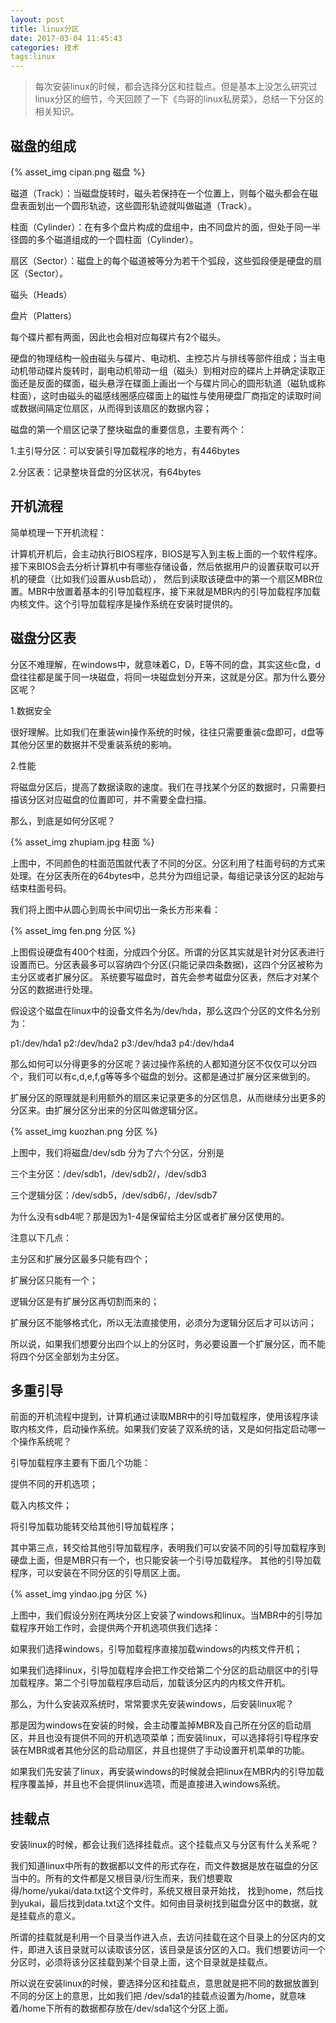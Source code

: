 ```yaml
---
layout: post
title: linux分区
date: 2017-03-04 11:45:43
categories: 技术
tags:linux
---
```

> 每次安装linux的时候，都会选择分区和挂载点。但是基本上没怎么研究过linux分区的细节，今天回顾了一下《鸟哥的linux私房菜》，总结一下分区的相关知识。

## 磁盘的组成

{% asset_img cipan.png 磁盘 %}

磁道（Track）：当磁盘旋转时，磁头若保持在一个位置上，则每个磁头都会在磁盘表面划出一个圆形轨迹，这些圆形轨迹就叫做磁道（Track）。

柱面（Cylinder）：在有多个盘片构成的盘组中，由不同盘片的面，但处于同一半径圆的多个磁道组成的一个圆柱面（Cylinder）。

扇区（Sector）：磁盘上的每个磁道被等分为若干个弧段，这些弧段便是硬盘的扇区（Sector）。

磁头（Heads）

盘片（Platters）

每个碟片都有两面，因此也会相对应每碟片有2个磁头。

硬盘的物理结构一般由磁头与碟片、电动机、主控芯片与排线等部件组成；当主电动机带动碟片旋转时，副电动机带动一组（磁头）到相对应的碟片上并确定读取正面还是反面的碟面，磁头悬浮在碟面上画出一个与碟片同心的圆形轨道（磁轨或称柱面），这时由磁头的磁感线圈感应碟面上的磁性与使用硬盘厂商指定的读取时间或数据间隔定位扇区，从而得到该扇区的数据内容；

磁盘的第一个扇区记录了整块磁盘的重要信息，主要有两个：

1.主引导分区：可以安装引导加载程序的地方，有446bytes

2.分区表：记录整块音盘的分区状况，有64bytes

 ## 开机流程

简单梳理一下开机流程：

计算机开机后，会主动执行BIOS程序，BIOS是写入到主板上面的一个软件程序。接下来BIOS会去分析计算机中有哪些存储设备，然后依据用户的设置获取可以开机的硬盘（比如我们设置从usb启动），
然后到读取该硬盘中的第一个扇区MBR位置。MBR中放置着基本的引导加载程序，接下来就是MBR内的引导加载程序加载内核文件。这个引导加载程序是操作系统在安装时提供的。

## 磁盘分区表

分区不难理解，在windows中，就意味着C，D，E等不同的盘，其实这些c盘，d盘往往都是属于同一块磁盘，将同一块磁盘划分开来，这就是分区。那为什么要分区呢？

1.数据安全

很好理解。比如我们在重装win操作系统的时候，往往只需要重装c盘即可，d盘等其他分区里的数据并不受重装系统的影响。

2.性能

将磁盘分区后，提高了数据读取的速度。我们在寻找某个分区的数据时，只需要扫描该分区对应磁盘的位置即可，并不需要全盘扫描。

那么，到底是如何分区呢？

{% asset_img zhupiam.jpg 柱面 %}

上图中，不同颜色的柱面范围就代表了不同的分区。分区利用了柱面号码的方式来处理。在分区表所在的64bytes中，总共分为四组记录，每组记录该分区的起始与结束柱面号码。

我们将上图中从圆心到周长中间切出一条长方形来看：

{% asset_img fen.png 分区 %}

上图假设硬盘有400个柱面，分成四个分区。所谓的分区其实就是针对分区表进行设置而已。分区表最多可以容纳四个分区(只能记录四条数据)，这四个分区被称为主分区或者扩展分区。
系统要写磁盘时，首先会参考磁盘分区表，然后才对某个分区的数据进行处理。

假设这个磁盘在linux中的设备文件名为/dev/hda，那么这四个分区的文件名分别为：

p1:/dev/hda1  p2:/dev/hda2  p3:/dev/hda3  p4:/dev/hda4

那么如何可以分得更多的分区呢？装过操作系统的人都知道分区不仅仅可以分四个，我们可以有c,d,e,f,g等等多个磁盘的划分。这都是通过扩展分区来做到的。

扩展分区的原理就是利用额外的扇区来记录更多的分区信息，从而继续分出更多的分区来。由扩展分区分出来的分区叫做逻辑分区。

{% asset_img kuozhan.png 分区 %}

上图中，我们将磁盘/dev/sdb 分为了六个分区，分别是

三个主分区：/dev/sdb1，/dev/sdb2/，/dev/sdb3

三个逻辑分区：/dev/sdb5，/dev/sdb6/，/dev/sdb7

为什么没有sdb4呢？那是因为1-4是保留给主分区或者扩展分区使用的。

注意以下几点：

主分区和扩展分区最多只能有四个；

扩展分区只能有一个；

逻辑分区是有扩展分区再切割而来的；

扩展分区不能够格式化，所以无法直接使用，必须分为逻辑分区后才可以访问；

所以说，如果我们想要分出四个以上的分区时，务必要设置一个扩展分区，而不能将四个分区全部划为主分区。

## 多重引导

前面的开机流程中提到，计算机通过读取MBR中的引导加载程序，使用该程序读取内核文件，启动操作系统。如果我们安装了双系统的话，又是如何指定启动哪一个操作系统呢？

引导加载程序主要有下面几个功能：

提供不同的开机选项；

载入内核文件；

将引导加载功能转交给其他引导加载程序；

其中第三点，转交给其他引导加载程序，表明我们可以安装不同的引导加载程序到硬盘上面，但是MBR只有一个，也只能安装一个引导加载程序。
其他的引导加载程序，可以安装在不同分区的引导扇区上面。

{% asset_img yindao.jpg 分区 %}

上图中，我们假设分别在两块分区上安装了windows和linux。当MBR中的引导加载程序开始工作时，会提供两个开机选项供我们选择：

如果我们选择windows，引导加载程序直接加载windows的内核文件开机；

如果我们选择linux，引导加载程序会把工作交给第二个分区的启动扇区中的引导加载程序。第二个引导加载程序启动后，加载该分区内的内核文件开机。

那么，为什么安装双系统时，常常要求先安装windows，后安装linux呢？

那是因为windows在安装的时候，会主动覆盖掉MBR及自己所在分区的启动扇区，并且也没有提供不同的开机选项菜单；而安装linux，可以选择将引导程序安装在MBR或者其他分区的启动扇区，并且也提供了手动设置开机菜单的功能。

如果我们先安装了linux，再安装windows的时候就会把linux在MBR内的引导加载程序覆盖掉，并且也不会提供linux选项，而是直接进入windows系统。

## 挂载点

安装linux的时候，都会让我们选择挂载点。这个挂载点又与分区有什么关系呢？

我们知道linux中所有的数据都以文件的形式存在，而文件数据是放在磁盘的分区当中的。所有的文件都是又根目录/衍生而来，我们想要取得/home/yukai/data.txt这个文件时，系统又根目录开始找，
找到home，然后找到yukai，最后找到data.txt这个文件。如何由目录树找到磁盘分区中的数据，就是挂载点的意义。

所谓的挂载就是利用一个目录当作进入点，去访问挂载在这个目录上的分区内的文件，即进入该目录就可以读取该分区，该目录是该分区的入口。我们想要访问一个分区时，必须将该分区挂载到某个目录上面，这个目录就是挂载点。

所以说在安装linux的时候，要选择分区和挂载点，意思就是把不同的数据放置到不同的分区上的意思，比如我们把 /dev/sda1的挂载点设置为/home，就意味着/home下所有的数据都存放在/dev/sda1这个分区上面。

